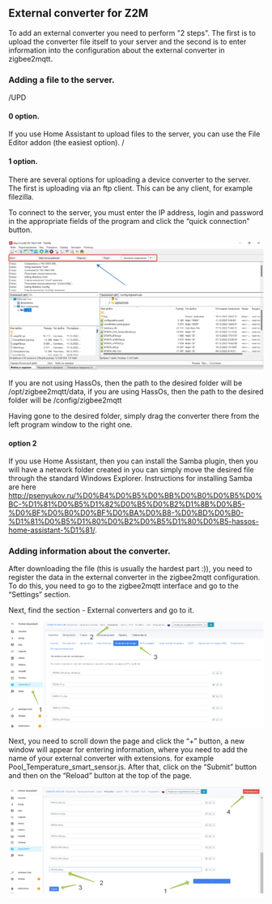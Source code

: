 ## External converter for Z2M

To add an external converter you need to perform "2 steps". The first is to upload the converter file itself to your server and the second is to enter information into the configuration about the external converter in zigbee2mqtt. 

### Adding a file to the server.

/UPD
#### 0 option.
If you use Home Assistant to upload files to the server, you can use the File Editor addon (the easiest option).
/

#### 1 option.

There are several options for uploading a device converter to the server. The first is uploading via an ftp client. This can be any client, for example filezilla.

To connect to the server, you must enter the IP address, login and password in the appropriate fields of the program and click the “quick connection” button.

![Z2M CONVERTER EFEKTA Pool Temperature Sensor](https://raw.githubusercontent.com/smartboxchannel/EFEKTA-Pool-Temperature-Sensor/main/IMAGES/f2d8d708a1152f5e37130.png)

If you are not using HassOs, then the path to the desired folder will be /opt/zigbee2mqtt/data, if you are using HassOs, then the path to the desired folder will be /config/zigbee2mqtt

Having gone to the desired folder, simply drag the converter there from the left program window to the right one.

#### option 2

If you use Home Assistant, then you can install the Samba plugin, then you will have a network folder created in you can simply move the desired file through the standard Windows Explorer. Instructions for installing Samba are here http://psenyukov.ru/%D0%B4%D0%B5%D0%BB%D0%B0%D0%B5%D0%BC-%D1%81%D0%B5%D1%82%D0%B5%D0%B2%D1%8B%D0%B5-%D0%BF%D0%B0%D0%BF%D0%BA%D0%B8-%D0%BD%D0%B0-%D1%81%D0%B5%D1%80%D0%B2%D0%B5%D1%80%D0%B5-hassos-home-assistant-%D1%81/.

### Adding information about the converter.

After downloading the file (this is usually the hardest part :)), you need to register the data in the external converter in the zigbee2mqtt configuration. To do this, you need to go to the zigbee2mqtt interface and go to the “Settings” section.

Next, find the section - External converters and go to it.

![Z2M CONVERTER EFEKTA Pool Temperature Sensor](https://raw.githubusercontent.com/smartboxchannel/EFEKTA-Pool-Temperature-Sensor/main/IMAGES/50e441c9f0153789f9023.png)

Next, you need to scroll down the page and click the “+” button, a new window will appear for entering information, where you need to add the name of your external converter with extensions. for example Pool_Temperature_smart_sensor.js. After that, click on the “Submit” button and then on the “Reload” button at the top of the page.

![Z2M CONVERTER EFEKTA Pool Temperature Sensor](https://raw.githubusercontent.com/smartboxchannel/EFEKTA-Pool-Temperature-Sensor/main/IMAGES/b3489a93950a8c93bf425.png)



